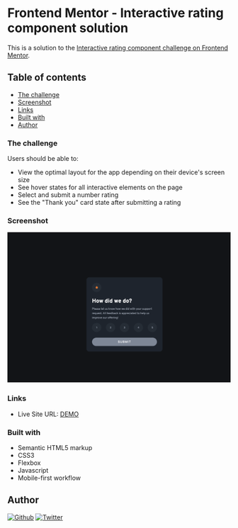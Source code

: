 # Frontend Mentor - Interactive rating component solution

This is a solution to the [Interactive rating component challenge on Frontend Mentor](https://www.frontendmentor.io/challenges/interactive-rating-component-koxpeBUmI).

## Table of contents

- [The challenge](#the-challenge)
- [Screenshot](#screenshot)
- [Links](#links)
- [Built with](#built-with)
- [Author](#author)

### The challenge

Users should be able to:

- View the optimal layout for the app depending on their device's screen size
- See hover states for all interactive elements on the page
- Select and submit a number rating
- See the "Thank you" card state after submitting a rating

### Screenshot

![Screenshot](./screenshot.png)
### Links

- Live Site URL: [DEMO](https://dudnikgg.github.io/fe-course-bro/profiles/dudnikgg/rating-component)

### Built with

- Semantic HTML5 markup
- CSS3
- Flexbox
- Javascript
- Mobile-first workflow

## Author

[![Github](https://img.shields.io/badge/-github-black?style=flat-square&logo=github)](https://github.com/dudnikgg)
[![Twitter](https://img.shields.io/badge/-twitter-black?style=flat-square&logo=twitter)](https://www.twitter.com/dudnikgg)